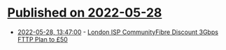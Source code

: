 # [Published on 2022-05-28](index.md)

* [2022-05-28, 13:47:00](https://news.ycombinator.com/item?id=31540289) - [London ISP CommunityFibre Discount 3Gbps FTTP Plan to £50](https://www.ispreview.co.uk/index.php/2022/05/london-isp-communityfibre-discount-3gbps-fttp-plan-to-50.html)
